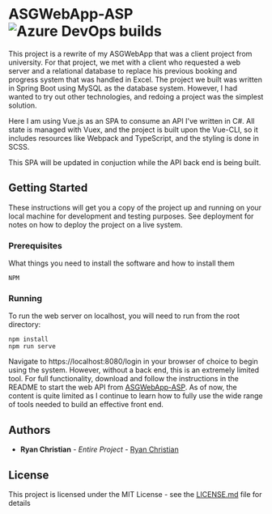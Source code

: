 # ASGWebApp-ASP ![Azure DevOps builds](https://img.shields.io/azure-devops/build/ryanchristian4427/41e401ef-1612-4af8-9903-694ad7fe606a/4.svg)

This project is a rewrite of my ASGWebApp that was a client project from university. For that project, we met with a client who requested a web server and a relational database to replace his previous booking and progress system that was handled in Excel. The project we built was written in Spring Boot using MySQL as the database system. However, I had wanted to try out other technologies, and redoing a project was the simplest solution.

Here I am using Vue.js as an SPA to consume an API I've written in C#. All state is managed with Vuex, and the project is built upon the Vue-CLI, so it includes resources like Webpack and TypeScript, and the styling is done in SCSS. 

This SPA will be updated in conjuction while the API back end is being built.

## Getting Started

These instructions will get you a copy of the project up and running on your local machine for development and testing purposes. See deployment for notes on how to deploy the project on a live system.

### Prerequisites

What things you need to install the software and how to install them

```
NPM
```

### Running

To run the web server on localhost, you will need to run from the root directory: 

```
npm install
npm run serve
```

Navigate to https://localhost:8080/login in your browser of choice to begin using the system. However, without a back end, this is an extremely limited tool. For full functionality, download and follow the instructions in the README to start the web API from [ASGWebApp-ASP](https://github.com/RyanChristian4427/ASGWebApp-ASP). As of now, the content is quite limited as I continue to learn how to fully use the wide range of tools needed to build an effective front end.

## Authors

* **Ryan Christian** - *Entire Project* - [Ryan Christian](https://github.com/RyanChristian4427)

## License

This project is licensed under the MIT License - see the [LICENSE.md](LICENSE.md) file for details
